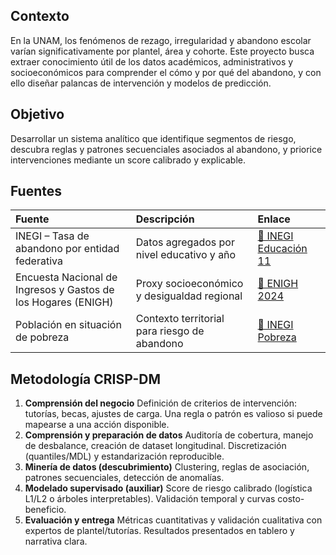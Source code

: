 ## Contexto

En la UNAM, los fenómenos de rezago, irregularidad y abandono escolar varían significativamente por plantel, área y cohorte. Este proyecto busca extraer conocimiento útil de los datos académicos, administrativos y socioeconómicos para comprender el cómo y por qué del abandono, y con ello diseñar palancas de intervención y modelos de predicción.

##  Objetivo

Desarrollar un sistema analítico que identifique segmentos de riesgo, descubra reglas y patrones secuenciales asociados al abandono, y priorice intervenciones mediante un score calibrado y explicable.


## Fuentes

| Fuente                                                        | Descripción                                  | Enlace                                                                                                                               |
| :------------------------------------------------------------ | :------------------------------------------- | :----------------------------------------------------------------------------------------------------------------------------------- |
| INEGI – Tasa de abandono por entidad federativa               | Datos agregados por nivel educativo y año    | [🔗 INEGI Educación 11](https://www.inegi.org.mx/app/tabulados/interactivos/?px=Educacion_11&bd=Educacion)                           |
| Encuesta Nacional de Ingresos y Gastos de los Hogares (ENIGH) | Proxy socioeconómico y desigualdad regional  | [🔗 ENIGH 2024](https://www.inegi.org.mx/programas/enigh/nc/2024/#datos_abiertos)                                                    |
| Población en situación de pobreza                             | Contexto territorial para riesgo de abandono | [🔗 INEGI Pobreza](https://www.inegi.org.mx/app/tabulados/interactivos/?pxq=Hogares_Hogares_15_d495789b-8be5-42a9-9189-511f3953702a) |


##  Metodología CRISP-DM

1. **Comprensión del negocio**
   Definición de criterios de intervención: tutorías, becas, ajustes de carga.
   Una regla o patrón es valioso si puede mapearse a una acción disponible.
2. **Comprensión y preparación de datos**
   Auditoría de cobertura, manejo de desbalance, creación de dataset longitudinal.
   Discretización (quantiles/MDL) y estandarización reproducible.
3. **Minería de datos (descubrimiento)**
   Clustering, reglas de asociación, patrones secuenciales, detección de anomalías.
4. **Modelado supervisado (auxiliar)**
   Score de riesgo calibrado (logística L1/L2 o árboles interpretables).
   Validación temporal y curvas costo-beneficio.
5. **Evaluación y entrega**
   Métricas cuantitativas y validación cualitativa con expertos de plantel/tutorías.
   Resultados presentados en tablero y narrativa clara.

